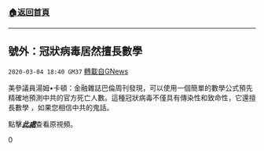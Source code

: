 ###  [:house:返回首頁](https://github.com/ourhimalayas/txt)
---

## 號外：冠狀病毒居然擅長數學
`2020-03-04 18:40 GM37` [轉載自GNews](https://gnews.org/zh-hant/131055/)

美參議員湯姆•卡頓：金融雜誌巴倫周刊發現，可以使用一個簡單的數學公式預先精確地預測中共的官方死亡人數。這種冠狀病毒不僅具有傳染性和致命性，它還擅長數學 ，如果您相信中共的鬼話。

點擊[***此處***](https://twitter.com/SenTomCotton/status/1235290123887136770?s=20)查看原視頻。

0

